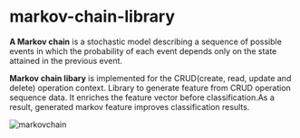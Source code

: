 # markov-chain-library

**A Markov chain** is a stochastic model describing a sequence of possible events in which the probability of each event depends only on the state attained in the previous event. 

**Markov chain libary** is implemented for the CRUD(create, read, update and delete) operation context. Library to generate feature from CRUD operation sequence data. It enriches the feature vector before classification.As a result, generated markov feature improves classification results.

![markovchain](https://user-images.githubusercontent.com/6834229/42723490-4e727870-8767-11e8-86d9-77e7ddda3add.png)
